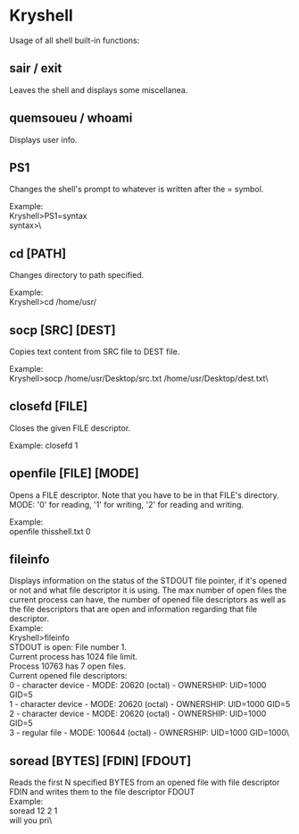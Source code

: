 # Kryshell

Usage of all shell built-in functions:
## sair / exit
Leaves the shell and displays some miscellanea.

## quemsoueu / whoami
Displays user info.

## PS1
Changes the shell's prompt to whatever is written after the = symbol.

Example:\
Kryshell>PS1=syntax\
syntax>\

## cd [PATH]
Changes directory to path specified.

Example:\
Kryshell>cd /home/usr/

## socp [SRC] [DEST] 
Copies text content from SRC file to DEST file.

Example:\
Kryshell>socp /home/usr/Desktop/src.txt /home/usr/Desktop/dest.txt\

## closefd [FILE]
Closes the given FILE descriptor.

Example:
closefd 1

## openfile [FILE] [MODE]
Opens a FILE descriptor. Note that you have to be in that FILE's directory.
MODE: '0' for reading, '1' for writing, '2' for reading and writing.

Example:\
openfile thisshell.txt 0

## fileinfo
Displays information on the status of the STDOUT file pointer, if it's opened or not and what file descriptor it is using.
The max number of open files the current process can have, the number of opened file descriptors as well as the file descriptors that are open and information regarding that file descriptor.\
Example:\
Kryshell>fileinfo\
STDOUT is open: File number 1.\
Current process has 1024 file limit.\
Process 10763 has 7 open files.\
Current opened file descriptors:\
0 - character device  -  MODE:  20620 (octal)  -  OWNERSHIP:  UID=1000   GID=5\
1 - character device  -  MODE:  20620 (octal)  -  OWNERSHIP:  UID=1000   GID=5\
2 - character device  -  MODE:  20620 (octal)  -  OWNERSHIP:  UID=1000   GID=5\
3 - regular file  -  MODE:  100644 (octal)  -  OWNERSHIP:  UID=1000   GID=1000\

## soread [BYTES] [FDIN] [FDOUT]
Reads the first N specified BYTES from an opened file with file descriptor FDIN and writes them to the file descriptor FDOUT\
Example:\
soread 12 2 1\
will you pri\
	